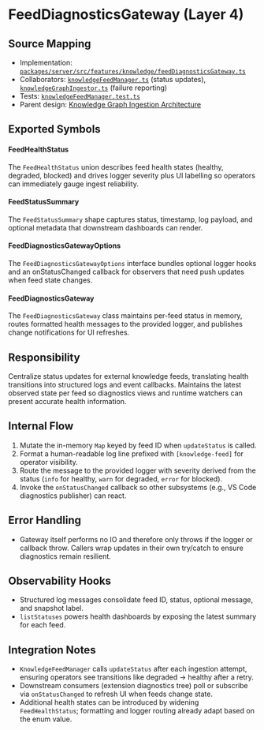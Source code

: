 # FeedDiagnosticsGateway (Layer 4)

## Source Mapping
- Implementation: [`packages/server/src/features/knowledge/feedDiagnosticsGateway.ts`](../../../packages/server/src/features/knowledge/feedDiagnosticsGateway.ts)
- Collaborators: [`knowledgeFeedManager.ts`](../../../packages/server/src/features/knowledge/knowledgeFeedManager.ts) (status updates), [`knowledgeGraphIngestor.ts`](../../../packages/server/src/features/knowledge/knowledgeGraphIngestor.ts) (failure reporting)
- Tests: [`knowledgeFeedManager.test.ts`](../../../packages/server/src/features/knowledge/knowledgeFeedManager.test.ts)
- Parent design: [Knowledge Graph Ingestion Architecture](../../layer-3/knowledge-graph-ingestion.mdmd.md)

## Exported Symbols

#### FeedHealthStatus
The `FeedHealthStatus` union describes feed health states (healthy, degraded, blocked) and drives logger severity plus UI labelling so operators can immediately gauge ingest reliability.

#### FeedStatusSummary
The `FeedStatusSummary` shape captures status, timestamp, log payload, and optional metadata that downstream dashboards can render.

#### FeedDiagnosticsGatewayOptions
The `FeedDiagnosticsGatewayOptions` interface bundles optional logger hooks and an onStatusChanged callback for observers that need push updates when feed state changes.

#### FeedDiagnosticsGateway
The `FeedDiagnosticsGateway` class maintains per-feed status in memory, routes formatted health messages to the provided logger, and publishes change notifications for UI refreshes.

## Responsibility
Centralize status updates for external knowledge feeds, translating health transitions into structured logs and event callbacks. Maintains the latest observed state per feed so diagnostics views and runtime watchers can present accurate health information.

## Internal Flow
1. Mutate the in-memory `Map` keyed by feed ID when `updateStatus` is called.
2. Format a human-readable log line prefixed with `[knowledge-feed]` for operator visibility.
3. Route the message to the provided logger with severity derived from the status (`info` for healthy, `warn` for degraded, `error` for blocked).
4. Invoke the `onStatusChanged` callback so other subsystems (e.g., VS Code diagnostics publisher) can react.

## Error Handling
- Gateway itself performs no IO and therefore only throws if the logger or callback throw. Callers wrap updates in their own try/catch to ensure diagnostics remain resilient.

## Observability Hooks
- Structured log messages consolidate feed ID, status, optional message, and snapshot label.
- `listStatuses` powers health dashboards by exposing the latest summary for each feed.

## Integration Notes
- `KnowledgeFeedManager` calls `updateStatus` after each ingestion attempt, ensuring operators see transitions like degraded → healthy after a retry.
- Downstream consumers (extension diagnostics tree) poll or subscribe via `onStatusChanged` to refresh UI when feeds change state.
- Additional health states can be introduced by widening `FeedHealthStatus`; formatting and logger routing already adapt based on the enum value.
